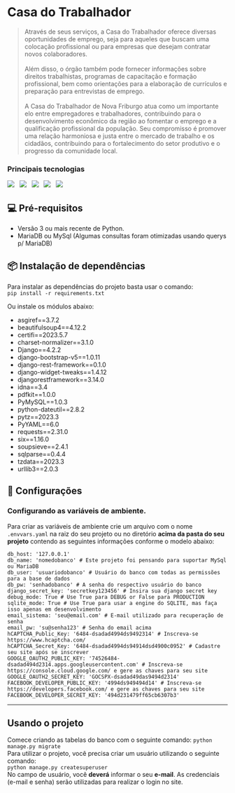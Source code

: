 # Casa do Trabalhador <br>


> <p>Através de seus serviços, a Casa do Trabalhador oferece diversas oportunidades de emprego, seja para aqueles que buscam uma colocação profissional ou para empresas que desejam contratar novos colaboradores.  <br><br>Além disso, o órgão também pode fornecer informações sobre direitos trabalhistas, programas de capacitação e formação profissional, bem como orientações para a elaboração de currículos e preparação para entrevistas de emprego. <br><br>A Casa do Trabalhador de Nova Friburgo atua como um importante elo entre empregadores e trabalhadores, contribuindo para o desenvolvimento econômico da região ao fomentar o emprego e a qualificação profissional da população. Seu compromisso é promover uma relação harmoniosa e justa entre o mercado de trabalho e os cidadãos, contribuindo para o fortalecimento do setor produtivo e o progresso da comunidade local.</p>


### Principais tecnologias
<p>
<img src="https://img.icons8.com/color/48/000000/python.png"/>&nbsp;&nbsp;
<img src="https://img.icons8.com/color/48/000000/django.png"/>&nbsp;&nbsp;
<img src="https://img.icons8.com/color/48/000000/bootstrap.png"/>&nbsp;&nbsp;
<img src="https://img.icons8.com/windows/48/000000/font-awesome.png"/>&nbsp;&nbsp;
<img src="https://img.icons8.com/color/48/000000/maria-db.png"/>
</p>

## 💻 Pré-requisitos
- Versão 3 ou mais recente de Python.
- MariaDB ou MySql (Algumas consultas foram otimizadas usando querys p/ MariaDB)




## 📦 Instalação de dependências

Para instalar as dependências do projeto basta usar o comando:<br>
`pip install -r requirements.txt`

Ou instale os módulos abaixo:

- asgiref==3.7.2
- beautifulsoup4==4.12.2
- certifi==2023.5.7
- charset-normalizer==3.1.0
- Django==4.2.2
- django-bootstrap-v5==1.0.11
- django-rest-framework==0.1.0
- django-widget-tweaks==1.4.12
- djangorestframework==3.14.0
- idna==3.4
- pdfkit==1.0.0
- PyMySQL==1.0.3
- python-dateutil==2.8.2
- pytz==2023.3
- PyYAML==6.0
- requests==2.31.0
- six==1.16.0
- soupsieve==2.4.1
- sqlparse==0.4.4
- tzdata==2023.3
- urllib3==2.0.3



## 🔧 Configurações
### Configurando as variáveis de ambiente.

Para criar as variáveis de ambiente crie um arquivo com o nome `.envvars.yaml` na raiz do seu projeto ou no diretório **acima da pasta do seu projeto** contendo as seguintes informações conforme o modelo abaixo:
```
db_host: '127.0.0.1'
db_name: 'nomedobanco' # Este projeto foi pensando para suportar MySql ou MariaDB
db_user: 'usuariodobanco' # Usuário do banco com todas as permissões para a base de dados
db_pw: 'senhadobanco' # A senha do respectivo usuário do banco
django_secret_key: 'secretkey123456' # Insira sua django secret key
debug_mode: True # Use True para DEBUG or False para PRODUCTION
sqlite_mode: True # Use True para usar a engine do SQLITE, mas faça isso apenas em desenvolvimento
email_sistema: 'seu@email.com' # E-mail utilizado para recuperação de senha
email_pw: 'su@senha123' # Senha do email acima
hCAPTCHA_Public_Key: '6484-dsadad4994ds9492314' # Inscreva-se https://www.hcaptcha.com/
hCAPTCHA_Secret_Key: '6484-dsadad4994ds94914dsd4900c0952' # Cadastre seu site após se inscrever
GOOGLE_OAUTH2_PUBLIC_KEY: '74526484-dsadad494d2314.apps.googleusercontent.com' # Inscreva-se https://console.cloud.google.com/ e gere as chaves para seu site
GOOGLE_OAUTH2_SECRET_KEY: 'GOCSPX-dsadad49das9494d2314'
FACEBOOK_DEVELOPER_PUBLIC_KEY: '4994ds949494d14' # Inscreva-se https://developers.facebook.com/ e gere as chaves para seu site
FACEBOOK_DEVELOPER_SECRET_KEY: '494d231479ff65cb6307b3'
```

------------


## Usando o projeto
Comece criando as tabelas do banco com o seguinte comando:
`python manage.py migrate` <br>
Para utilizar o projeto, você precisa criar um usuário utilizando o seguinte comando: <br>
`python manage.py createsuperuser`  <br>
No campo de usuário, você **deverá** informar o seu **e-mail**. As credenciais (e-mail e senha) serão utilizadas para realizar o login no site.